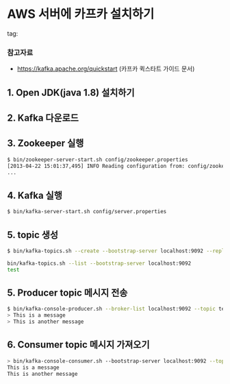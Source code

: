 # AWS 서버에 카프카 설치하기
tag:
 
### 참고자료
- https://kafka.apache.org/quickstart (카프카 퀵스타트 가이드 문서)

## 1. Open JDK(java 1.8) 설치하기

## 2. Kafka 다운로드

## 3. Zookeeper 실행

```bash
$ bin/zookeeper-server-start.sh config/zookeeper.properties
[2013-04-22 15:01:37,495] INFO Reading configuration from: config/zookeeper.properties (org.apache.zookeeper.server.quorum.QuorumPeerConfig)
...
```

## 4. Kafka 실행

```bash
$ bin/kafka-server-start.sh config/server.properties
```

## 5. topic 생성

```bash
$ bin/kafka-topics.sh --create --bootstrap-server localhost:9092 --replication-factor 1 --partitions 1 --topic test

bin/kafka-topics.sh --list --bootstrap-server localhost:9092
test
```

## 5. Producer topic 메시지 전송

```bash
$ bin/kafka-console-producer.sh --broker-list localhost:9092 --topic test
> This is a message
> This is another message

```

## 6. Consumer topic 메시지 가져오기

```bash
> bin/kafka-console-consumer.sh --bootstrap-server localhost:9092 --topic test --from-beginning
This is a message
This is another message

```


